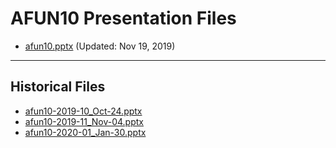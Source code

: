 <!--
This is a machine generated file,
and should not be edited,
as it will be overwritten with future updates.

If you have questions around this process
please contact Scott Cate
-->

# AFUN10 Presentation Files

- [afun10.pptx](https://globaleventcdn.blob.core.windows.net/assets/afun/afun10/afun10.pptx) (Updated: Nov 19, 2019)
---
## Historical Files
- [afun10-2019-10_Oct-24.pptx](https://globaleventcdn.blob.core.windows.net/assets/afun/afun10/afun10-2019-10_Oct-24.pptx)
- [afun10-2019-11_Nov-04.pptx](https://globaleventcdn.blob.core.windows.net/assets/afun/afun10/afun10-2019-11_Nov-04.pptx)
- [afun10-2020-01_Jan-30.pptx](https://globaleventcdn.blob.core.windows.net/assets/afun/afun10/afun10-2020-01_Jan-30.pptx)


